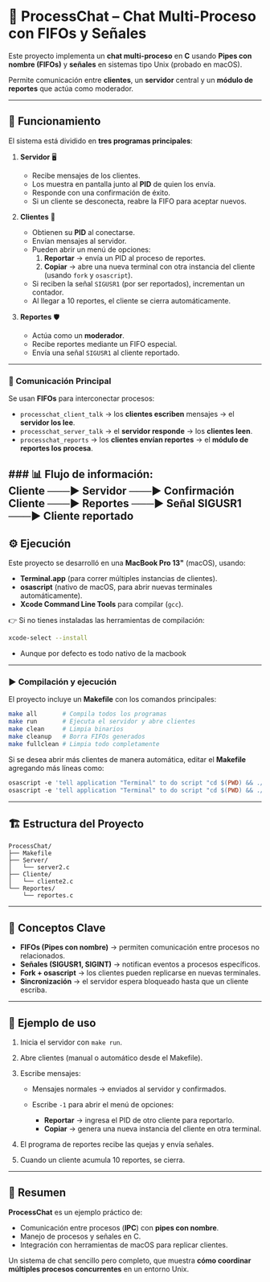 # 📨 ProcessChat – Chat Multi-Proceso con FIFOs y Señales

Este proyecto implementa un **chat multi-proceso** en **C** usando **Pipes con nombre (FIFOs)** y **señales** en sistemas tipo Unix (probado en macOS).  

Permite comunicación entre **clientes**, un **servidor** central y un **módulo de reportes** que actúa como moderador.  

---

## 🚀 Funcionamiento

El sistema está dividido en **tres programas principales**:

1. **Servidor** 🖥️  
   - Recibe mensajes de los clientes.  
   - Los muestra en pantalla junto al **PID** de quien los envía.  
   - Responde con una confirmación de éxito.  
   - Si un cliente se desconecta, reabre la FIFO para aceptar nuevos.  

2. **Clientes** 👤  
   - Obtienen su **PID** al conectarse.  
   - Envían mensajes al servidor.  
   - Pueden abrir un menú de opciones:  
     1. **Reportar** → envía un PID al proceso de reportes.  
     2. **Copiar** → abre una nueva terminal con otra instancia del cliente (usando `fork` y `osascript`).  
   - Si reciben la señal `SIGUSR1` (por ser reportados), incrementan un contador.  
   - Al llegar a 10 reportes, el cliente se cierra automáticamente.  

3. **Reportes** 🛡️  
   - Actúa como un **moderador**.  
   - Recibe reportes mediante un FIFO especial.  
   - Envía una señal `SIGUSR1` al cliente reportado.  

---

### 📡 Comunicación Principal

Se usan **FIFOs** para interconectar procesos:

- `processchat_client_talk` → los **clientes escriben** mensajes → el **servidor los lee**.  
- `processchat_server_talk` → el **servidor responde** → los **clientes leen**.  
- `processchat_reports` → los **clientes envían reportes** → el **módulo de reportes los procesa**.

### 📊 **Flujo de información**:  
Cliente ───► Servidor ───► Confirmación Cliente ───► Reportes ───► Señal SIGUSR1 ───► Cliente reportado
---

## ⚙️ Ejecución

Este proyecto se desarrolló en una **MacBook Pro 13"** (macOS), usando:

- **Terminal.app** (para correr múltiples instancias de clientes).
- **osascript** (nativo de macOS, para abrir nuevas terminales automáticamente).
- **Xcode Command Line Tools** para compilar (`gcc`).

👉 Si no tienes instaladas las herramientas de compilación:  
```bash
xcode-select --install
````

- Aunque por defecto es todo nativo de la macbook

---

### ▶️ Compilación y ejecución

El proyecto incluye un **Makefile** con los comandos principales:

```bash
make all       # Compila todos los programas
make run       # Ejecuta el servidor y abre clientes
make clean     # Limpia binarios
make cleanup   # Borra FIFOs generados
make fullclean # Limpia todo completamente
```

Si se desea abrir más clientes de manera automática, editar el **Makefile** agregando más líneas como:

```makefile
osascript -e 'tell application "Terminal" to do script "cd $(PWD) && ./cliente2"' &
osascript -e 'tell application "Terminal" to do script "cd $(PWD) && ./cliente2"' &
```

---

## 🏗️ Estructura del Proyecto

```
ProcessChat/
├── Makefile
├── Server/
│   └── server2.c
├── Cliente/
│   └── cliente2.c
└── Reportes/
    └── reportes.c
```

---

## 📖 Conceptos Clave

* **FIFOs (Pipes con nombre)** → permiten comunicación entre procesos no relacionados.
* **Señales (SIGUSR1, SIGINT)** → notifican eventos a procesos específicos.
* **Fork + osascript** → los clientes pueden replicarse en nuevas terminales.
* **Sincronización** → el servidor espera bloqueado hasta que un cliente escriba.

---

## 🎯 Ejemplo de uso

1. Inicia el servidor con `make run`.
2. Abre clientes (manual o automático desde el Makefile).
3. Escribe mensajes:

   * Mensajes normales → enviados al servidor y confirmados.
   * Escribe `-1` para abrir el menú de opciones:

     * **Reportar** → ingresa el PID de otro cliente para reportarlo.
     * **Copiar** → genera una nueva instancia del cliente en otra terminal.
4. El programa de reportes recibe las quejas y envía señales.
5. Cuando un cliente acumula 10 reportes, se cierra.

---

## 📌 Resumen

**ProcessChat** es un ejemplo práctico de:

* Comunicación entre procesos (**IPC**) con **pipes con nombre**.
* Manejo de procesos y señales en C.
* Integración con herramientas de macOS para replicar clientes.

Un sistema de chat sencillo pero completo, que muestra **cómo coordinar múltiples procesos concurrentes** en un entorno Unix.

```






